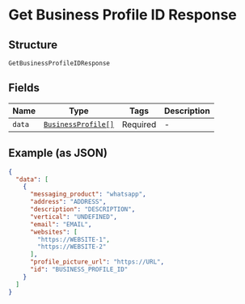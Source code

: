 
# Get Business Profile ID Response

## Structure

`GetBusinessProfileIDResponse`

## Fields

| Name | Type | Tags | Description |
|  --- | --- | --- | --- |
| `data` | [`BusinessProfile[]`](../../doc/models/business-profile.md) | Required | - |

## Example (as JSON)

```json
{
  "data": [
    {
      "messaging_product": "whatsapp",
      "address": "ADDRESS",
      "description": "DESCRIPTION",
      "vertical": "UNDEFINED",
      "email": "EMAIL",
      "websites": [
        "https://WEBSITE-1",
        "https://WEBSITE-2"
      ],
      "profile_picture_url": "https://URL",
      "id": "BUSINESS_PROFILE_ID"
    }
  ]
}
```

